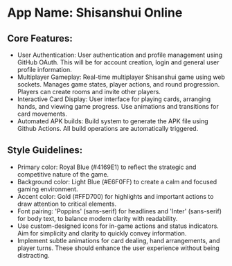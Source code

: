 # **App Name**: Shisanshui Online

## Core Features:

- User Authentication: User authentication and profile management using GitHub OAuth. This will be for account creation, login and general user profile information.
- Multiplayer Gameplay: Real-time multiplayer Shisanshui game using web sockets. Manages game states, player actions, and round progression. Players can create rooms and invite other players.
- Interactive Card Display: User interface for playing cards, arranging hands, and viewing game progress. Use animations and transitions for card movements.
- Automated APK builds: Build system to generate the APK file using Github Actions. All build operations are automatically triggered.

## Style Guidelines:

- Primary color: Royal Blue (#4169E1) to reflect the strategic and competitive nature of the game.
- Background color: Light Blue (#E6F0FF) to create a calm and focused gaming environment.
- Accent color: Gold (#FFD700) for highlights and important actions to draw attention to critical elements.
- Font pairing: 'Poppins' (sans-serif) for headlines and 'Inter' (sans-serif) for body text, to balance modern clarity with readability.
- Use custom-designed icons for in-game actions and status indicators. Aim for simplicity and clarity to quickly convey information.
- Implement subtle animations for card dealing, hand arrangements, and player turns. These should enhance the user experience without being distracting.